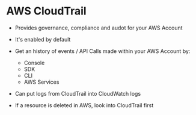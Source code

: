 # AWS CloudTrail

* Provides governance, compliance and audot for your AWS Account
* It's enabled by default
* Get an history of events / API Calls made within your AWS Account by:
  * Console
  * SDK
  * CLI
  * AWS Services

* Can put logs from CloudTrail into CloudWatch logs
* If a resource is deleted in AWS, look into CloudTrail first